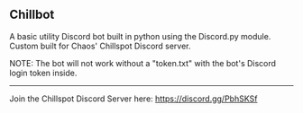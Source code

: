 Chillbot
--------------------------------------------------------------
A basic utility Discord bot built in python using the Discord.py module.
Custom built for Chaos' Chillspot Discord server.

NOTE: The bot will not work without a "token.txt" with the bot's Discord login token inside.

--------------------------------------------------------------
Join the Chillspot Discord Server here: https://discord.gg/PbhSKSf